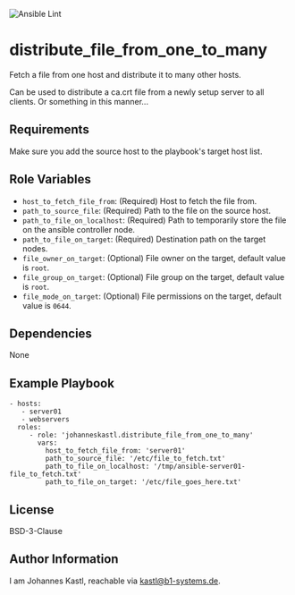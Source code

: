 ![Ansible Lint](https://github.com/johanneskastl/ansible-role-distribute_file_from_one_to_many/workflows/Ansible%20Lint/badge.svg)

distribute_file_from_one_to_many
=========

Fetch a file from one host and distribute it to many other hosts.

Can be used to distribute a ca.crt file from a newly setup server to all clients. Or something in this manner...

Requirements
------------

Make sure you add the source host to the playbook's target host list.

Role Variables
--------------

- `host_to_fetch_file_from`: (Required) Host to fetch the file from.
- `path_to_source_file`: (Required) Path to the file on the source host.
- `path_to_file_on_localhost`: (Required) Path to temporarily store the file on the ansible controller node.
- `path_to_file_on_target`: (Required) Destination path on the target nodes.
- `file_owner_on_target`: (Optional) File owner on the target, default value is `root`.
- `file_group_on_target`: (Optional) File group on the target, default value is `root`.
- `file_mode_on_target`: (Optional) File permissions on the target, default value is `0644`.

Dependencies
------------

None

Example Playbook
----------------

    - hosts:
       - server01
       - webservers
      roles:
         - role: 'johanneskastl.distribute_file_from_one_to_many'
           vars:
             host_to_fetch_file_from: 'server01'
             path_to_source_file: '/etc/file_to_fetch.txt'
             path_to_file_on_localhost: '/tmp/ansible-server01-file_to_fetch.txt'
             path_to_file_on_target: '/etc/file_goes_here.txt'

License
-------

BSD-3-Clause

Author Information
------------------

I am Johannes Kastl, reachable via kastl@b1-systems.de.
